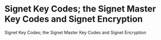 # Signet Key Codes; the Signet Master Key Codes and Signet Encryption

Signet Key Codes; the Signet Master Key Codes and Signet Encryption